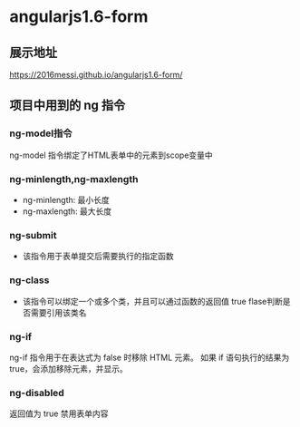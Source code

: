 # angularjs1.6-form
## 展示地址
https://2016messi.github.io/angularjs1.6-form/

## 项目中用到的 ng 指令
### ng-model指令
ng-model 指令绑定了HTML表单中的元素到scope变量中

### ng-minlength,ng-maxlength
- ng-minlength: 最小长度
- ng-maxlength: 最大长度

### ng-submit
- 该指令用于表单提交后需要执行的指定函数

### ng-class
- 该指令可以绑定一个或多个类，并且可以通过函数的返回值 true flase判断是否需要引用该类名

### ng-if
ng-if 指令用于在表达式为 false 时移除 HTML 元素。
如果 if 语句执行的结果为 true，会添加移除元素，并显示。

### ng-disabled
返回值为 true 禁用表单内容
